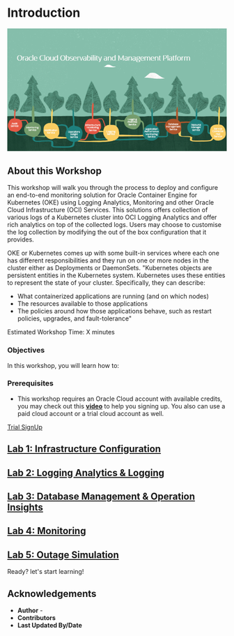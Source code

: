 # Introduction

![](./intro/images/Intro.png)

## About this Workshop

This workshop will walk you through the process to deploy and configure an end-to-end monitoring solution for Oracle Container Engine for Kubernetes (OKE) using Logging Analytics, Monitoring and other Oracle Cloud Infrastructure (OCI) Services.
This solutions offers collection of various logs of a Kubernetes cluster into OCI Logging Analytics and offer rich analytics on top of the collected logs. Users may choose to customise the log collection by modifying the out of the box configuration that it provides.

OKE or Kubernetes comes up with some built-in services where each one has different responsibilities and they run on one or more nodes in the cluster either as Deployments or DaemonSets. 
"Kubernetes objects are persistent entities in the Kubernetes system. Kubernetes uses these entities to represent the state of your cluster. Specifically, they can describe:

- What containerized applications are running (and on which nodes)
- The resources available to those applications
- The policies around how those applications behave, such as restart policies, upgrades, and fault-tolerance"

Estimated Workshop Time: X minutes

### Objectives

In this workshop, you will learn how to:


### Prerequisites

-  This workshop requires an Oracle Cloud account with available credits, you may check out this **[video](https://www.youtube.com/watch?v=4U-0SumNz6w)** to help you signing up. You also can use a paid cloud account or a trial cloud account as well.
  
[Trial SignUp](youtube:4U-0SumNz6w)


## **[Lab 1: Infrastructure Configuration](infrastructure/infrastructure.md)**



## **[Lab 2: Logging Analytics & Logging](logana/logana.md)**


## **[Lab 3: Database Management & Operation Insights](dbmngt/dbmngt.md)**


## **[Lab 4: Monitoring](monitor/monitor.md)**


## **[Lab 5: Outage Simulation](simulation/simulation.md)**

Ready? let's start learning!

## Acknowledgements
- **Author** -  
- **Contributors** 
- **Last Updated By/Date** 
